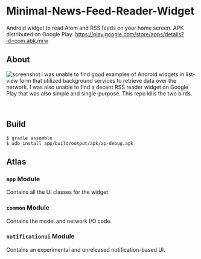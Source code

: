 # Minimal-News-Feed-Reader-Widget
Android widget to read Atom and RSS feeds on your home screen.  APK distributed on Google Play: https://play.google.com/store/apps/details?id=com.abk.mrw

## About

<div>
<img align="left" src="https://lh3.googleusercontent.com/IffD4mIAMt1HA1t16arEW5cUoI-4xAE8wRx9Gx8m5Vl1eGLmbXrMw8euujD88Ye_fw=h310-rw" alt="screenshot"/>
<p>
I was unable to find good examples of Android widgets in list-view form that utilized background services to retrieve data over the network.  I was also unable to find a decent RSS reader widget on Google Play that was also simple and single-purpose.  This repo kills the two birds.
</p>
</div>
<br/>

## Build

```
$ gradle assemble
$ adb install app/build/output/apk/ap-debug.apk
```

## Atlas

### `app` Module

Contains all the UI classes for the widget.

### `common` Module

Contains the model and network I/O code.

### `notificationui` Module

Contains an experimental and unreleased notification-based UI.

